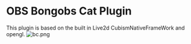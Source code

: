 # OBS Bongobs Cat Plugin
 This plugin is based on the built in Live2d CubismNativeFrameWork and opengl. 
![bc.png](https://github.com/a1928370421/Bongobs-Cat-Plugin/blob/master/Resources/Bango%20Cat/bc.PNG)
